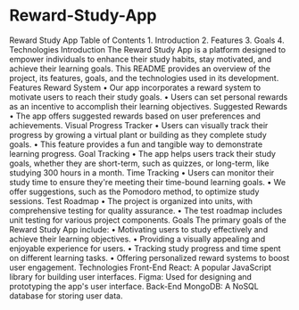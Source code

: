 # Reward-Study-App
Reward Study App
    Table of Contents
    1.	Introduction
    2.	Features
    3.	Goals
    4.	Technologies
Introduction
    The Reward Study App is a platform designed to empower individuals to enhance their study habits, stay motivated, and achieve their learning goals. This README provides an overview of the project, its features, goals, and the technologies used in its development.
Features
    Reward System
    •	Our app incorporates a reward system to motivate users to reach their study goals.
    •	Users can set personal rewards as an incentive to accomplish their learning objectives.
    Suggested Rewards
    •	The app offers suggested rewards based on user preferences and achievements.
    Visual Progress Tracker
    •	Users can visually track their progress by growing a virtual plant or building as they complete study goals.
    •	This feature provides a fun and tangible way to demonstrate learning progress.
    Goal Tracking
    •	The app helps users track their study goals, whether they are short-term, such as quizzes, or long-term, like studying 300 hours in a month.
    Time Tracking
    •	Users can monitor their study time to ensure they're meeting their time-bound learning goals.
    •	We offer suggestions, such as the Pomodoro method, to optimize study sessions.
    Test Roadmap
    •	The project is organized into units, with comprehensive testing for quality assurance.
    •	The test roadmap includes unit testing for various project components.
    Goals
    The primary goals of the Reward Study App include:
    •	Motivating users to study effectively and achieve their learning objectives.
    •	Providing a visually appealing and enjoyable experience for users.
    •	Tracking study progress and time spent on different learning tasks.
    •	Offering personalized reward systems to boost user engagement.
Technologies
    Front-End
    React: A popular JavaScript library for building user interfaces.
    Figma: Used for designing and prototyping the app's user interface.
    Back-End
    MongoDB: A NoSQL database for storing user data.

